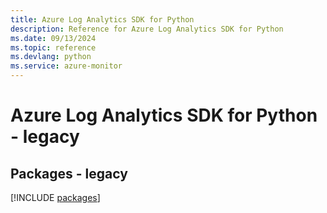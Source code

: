 ```yaml
---
title: Azure Log Analytics SDK for Python
description: Reference for Azure Log Analytics SDK for Python
ms.date: 09/13/2024
ms.topic: reference
ms.devlang: python
ms.service: azure-monitor
---
```

# Azure Log Analytics SDK for Python - legacy
## Packages - legacy
[!INCLUDE [packages](log-analytics-index.md)]